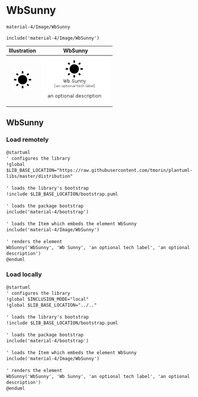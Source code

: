 # WbSunny


```text
material-4/Image/WbSunny
```

```text
include('material-4/Image/WbSunny')
```



| Illustration | WbSunny |
| :---: | :---: |
| ![illustration for Illustration](../../material-4/Image/WbSunny.png) | ![illustration for WbSunny](../../material-4/Image/WbSunny.Local.png) |




## WbSunny

### Load remotely
```plantuml
@startuml
' configures the library
!global $LIB_BASE_LOCATION="https://raw.githubusercontent.com/tmorin/plantuml-libs/master/distribution"

' loads the library's bootstrap
!include $LIB_BASE_LOCATION/bootstrap.puml

' loads the package bootstrap
include('material-4/bootstrap')

' loads the Item which embeds the element WbSunny
include('material-4/Image/WbSunny')

' renders the element
WbSunny('WbSunny', 'Wb Sunny', 'an optional tech label', 'an optional description')
@enduml
```

### Load locally
```plantuml
@startuml
' configures the library
!global $INCLUSION_MODE="local"
!global $LIB_BASE_LOCATION="../.."

' loads the library's bootstrap
!include $LIB_BASE_LOCATION/bootstrap.puml

' loads the package bootstrap
include('material-4/bootstrap')

' loads the Item which embeds the element WbSunny
include('material-4/Image/WbSunny')

' renders the element
WbSunny('WbSunny', 'Wb Sunny', 'an optional tech label', 'an optional description')
@enduml
```

